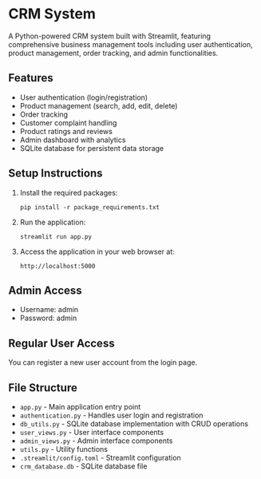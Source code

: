 # CRM System

A Python-powered CRM system built with Streamlit, featuring comprehensive business management tools including user authentication, product management, order tracking, and admin functionalities.

## Features

- User authentication (login/registration)
- Product management (search, add, edit, delete)
- Order tracking
- Customer complaint handling
- Product ratings and reviews
- Admin dashboard with analytics
- SQLite database for persistent data storage

## Setup Instructions

1. Install the required packages:
   ```
   pip install -r package_requirements.txt
   ```

2. Run the application:
   ```
   streamlit run app.py
   ```

3. Access the application in your web browser at:
   ```
   http://localhost:5000
   ```

## Admin Access

- Username: admin
- Password: admin

## Regular User Access

You can register a new user account from the login page.

## File Structure

- `app.py` - Main application entry point
- `authentication.py` - Handles user login and registration
- `db_utils.py` - SQLite database implementation with CRUD operations
- `user_views.py` - User interface components
- `admin_views.py` - Admin interface components
- `utils.py` - Utility functions
- `.streamlit/config.toml` - Streamlit configuration
- `crm_database.db` - SQLite database file